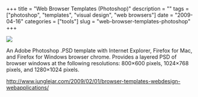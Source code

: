 +++
title = "Web Browser Templates (Photoshop)"
description = ""
tags = ["photoshop", "templates", "visual design", "web browsers"]
date = "2009-04-16"
categories = ["tools"]
slug = "web-browser-templates-photoshop"
+++


<div class="tool-screenshot mb1"><a href="http://www.junglejar.com/2009/02/01/browser-templates-webdesign-webapplications/"><img id="bluga-thumbnail-2720" class="bluga-thumbnail custom" src="/media/bluga/
wt522fee27a8c23_custom.jpg"/></a></div><p>An Adobe Photoshop .PSD template with Internet Explorer, Firefox for Mac, and Firefox for Windows browser chrome. Provides a layered PSD of browser windows at the following resolutions: 800×600 pixels, 1024×768 pixels, and 1280×1024 pixels.</p>
  
<p><a href="http://www.junglejar.com/2009/02/01/browser-templates-webdesign-webapplications/">http://www.junglejar.com/2009/02/01/browser-templates-webdesign-webapplications/</a></p>
      
